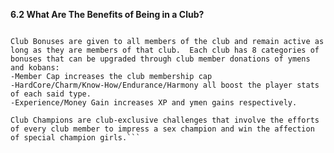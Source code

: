 __**6.2 What Are The Benefits of Being in a Club?**__
```There are currently two main benefits to joining a club: club bonuses and club champions.

Club Bonuses are given to all members of the club and remain active as long as they are members of that club.  Each club has 8 categories of bonuses that can be upgraded through club member donations of ymens and kobans:  
-Member Cap increases the club membership cap
-HardCore/Charm/Know-How/Endurance/Harmony all boost the player stats of each said type.
-Experience/Money Gain increases XP and ymen gains respectively.

Club Champions are club-exclusive challenges that involve the efforts of every club member to impress a sex champion and win the affection of special champion girls.```
